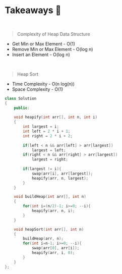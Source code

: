 # Takeaways 🚀
<br>

>Complexity of Heap Data Structure
<ul>
  <li>Get Min or Max Element - O(1)
  <li>Remove Min or Max Element - O(log n)
  <li>Insert an Element - O(log n)
</ul>
<br>

>Heap Sort
<ul>
  <li> Time Complexity - O(n log(n))
  <li> Space Complexity - O(1)
</ul>

```cpp
class Solution
{
    public:
    
    void heapify(int arr[], int n, int i)  
    {
        int largest = i;
        int left = 2 * i + 1;
        int right = 2 * i + 2;
          
        if(left < n && arr[left] > arr[largest]) 
            largest = left;
        if(right < n && arr[right] > arr[largest])
            largest = right;
        
        if(largest != i){
            swap(arr[i], arr[largest]);
            heapify(arr, n, largest);
        }
    }

    void buildHeap(int arr[], int n)  
    { 
        for(int i=(n/2)-1; i>=0; --i){
            heapify(arr, n, i);
        }
    }

    void heapSort(int arr[], int n)
    {
        buildHeap(arr, n);
        for(int i=n-1; i>=0; --i){
            swap(arr[0], arr[i]);
            heapify(arr, i, 0);
        }
    }
};
```
